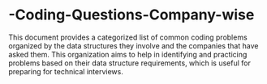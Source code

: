 # -Coding-Questions-Company-wise
This document provides a categorized list of common coding problems organized by the data structures they involve and the companies that have asked them. This organization aims to help in identifying and practicing problems based on their data structure requirements, which is useful for preparing for technical interviews.
